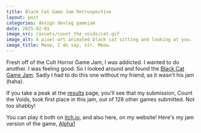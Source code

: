 ```yaml
---
title: Black Cat Game Jam Retrospective
layout: post
categories: design devlog gamejam
date: 2025-02-01
image_src: /assets/count_the_voids/cat.gif
image_alt: A pixel-art animated black cat sitting and looking at you.
image_title: Meow, I do say, sir. Meow.
---
```


Fresh off of the Cult Horror Game Jam, I was addicted. I wanted to do another. I was feeling good. So I looked around and found the [Black Cat Game Jam](https://itch.io/jam/black-cat-jam-1). Sadly I had to do this one without my friend, as it wasn't his jam (haha).

If you take a peak at the [results](https://itch.io/jam/black-cat-jam-1/results) page, you'll see that my submission, Count the Voids, took first place in this jam, out of 128 other games submitted.  Not too shabby!

<!--more-->

You can play it both on [itch.io](https://pastadiablo.itch.io/count_the_voids), and also here, on my website! Here's my jam version of the game, [Alpha1](https://pastadiablo.com/assets/count_the_voids/alpha1)